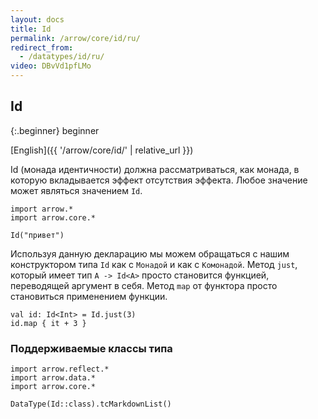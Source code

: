 ```yaml
---
layout: docs
title: Id
permalink: /arrow/core/id/ru/
redirect_from:
  - /datatypes/id/ru/
video: DBvVd1pfLMo
---
```


## Id

{:.beginner}
beginner

[English]({{ '/arrow/core/id/' | relative_url }})

Id (монада идентичности) должна рассматриваться, как монада, в которую вкладывается эффект отсутствия эффекта. Любое значение может являться значением `Id`.

```kotlin:ank
import arrow.*
import arrow.core.*

Id("привет")
```

Используя данную декларацию мы можем обращаться с нашим конструктором типа `Id` как с `Монадой` и как с `Комонадой`.
Метод `just`, который имеет тип `A -> Id<A>` просто становится функцией, переводящей аргумент в себя. Метод `map` от функтора просто становиться применением функции.

```kotlin:ank
val id: Id<Int> = Id.just(3)
id.map { it + 3 }
```

### Поддерживаемые классы типа

```kotlin:ank:replace
import arrow.reflect.*
import arrow.data.*
import arrow.core.*

DataType(Id::class).tcMarkdownList()
```
